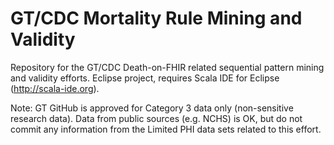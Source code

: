 # GT/CDC Mortality Rule Mining and Validity

Repository for the GT/CDC Death-on-FHIR related sequential pattern mining and validity efforts. Eclipse project, requires Scala IDE for Eclipse (http://scala-ide.org).

Note: GT GitHub is approved for Category 3 data only (non-sensitive research data). Data from public sources (e.g. NCHS) is OK, but do not commit any information from the Limited PHI data sets related to this effort.
